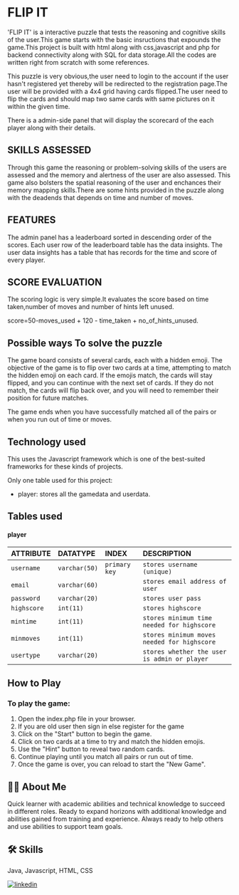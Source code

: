 # FLIP IT

'FLIP IT' is a interactive puzzle that tests the reasoning and cognitive skills of the user.This game starts with the basic insructions that expounds the game.This project is built with html along with css,javascript and php for backend connectivity along with SQL for data storage.All the codes are written right from scratch with some references.

This puzzle is very obvious,the user need to login to the account if the user hasn't registered yet thereby will be redirected to the registration page.The user will be provided with a 4x4 grid having cards flipped.The user need to flip the cards and should map two same cards with same pictures on it within the given time.

There is a admin-side panel that will display the scorecard of the each player along with their details.

## SKILLS ASSESSED

Through this game the reasoning or problem-solving skills of the users are assessed and the memory and alertness of the user are also assessed. This game also bolsters the spatial reasoning of the user and enchances their memory mapping skills.There are some hints provided in the puzzle along with the deadends that depends on time and number of moves.


## FEATURES

The admin panel has a leaderboard sorted in descending order of the scores.
Each user row of the leaderboard table has the data insights.
The user data insights has a table that has records for the time and score of every player.

## SCORE EVALUATION
The scoring logic is very simple.It evaluates the score based on time taken,number of moves and number of hints left unused.

score=50-moves_used + 120 - time_taken + no_of_hints_unused.



## Possible ways To solve the puzzle

The game board consists of several cards, each with a hidden emoji. The objective of the game is to flip over two cards at a time, attempting to match the hidden emoji on each card. If the emojis match, the cards will stay flipped, and you can continue with the next set of cards. If they do not match, the cards will flip back over, and you will need to remember their position for future matches.

The game ends when you have successfully matched all of the pairs or when you run out of time or moves. 

## Technology used
This uses the Javascript framework which is one of the best-suited frameworks for these kinds of projects.

Only one table used for this project:
 - player: stores all the gamedata and userdata.
 

## Tables used 

#### player

| ATTRIBUTE | DATATYPE | INDEX   | DESCRIPTION|
| :-------- | :------- | :-------- | :-------------|
| `username` | `varchar(50)` | `primary key` | `stores username (unique)`|
| `email` | `varchar(60)` | | `stores email address of user`|
| `password` | `varchar(20)` | | `stores user pass`|
| `highscore` | `int(11)` |  | `stores highscore`|
| `mintime` | `int(11)` |  | `stores minimum time needed for highscore`|
| `minmoves` | `int(11)` |  | `stores minimum moves needed for highscore`|
| `usertype` | `varchar(20)` |  | `stores whether the user is admin or player`|







## How to Play
### To play the game:

1. Open the index.php file in your browser.
2. If you are old user then sign in else register for the game
3. Click on the "Start" button to begin the game.
4. Click on two cards at a time to try and match the hidden emojis.
5. Use the "Hint" button to reveal two random cards.
6. Continue playing until you match all pairs or run out of time.
7. Once the game is over, you can reload to start the "New Game".

## 👨‍💻 About Me
Quick learner with academic abilities and technical knowledge to succeed in
different roles. Ready to expand horizons with additional knowledge and abilities
gained from training and experience. Always ready to help others and use abilities to
support team goals.
## 🛠 Skills
Java, Javascript, HTML, CSS

[![linkedin](https://img.shields.io/badge/linkedin-0A66C2?style=for-the-badge&logo=linkedin&logoColor=white)](linkedin.com/in/sai-raghava-79a904183)

